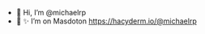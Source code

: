 - 👋 Hi, I’m @michaelrp
- 🤔 ✨ I’m on Masdoton <a rel="me" href="https://hachyderm.io/@michaelrp">https://hacyderm.io/@michaelrp</a>

<!---
michaelrp/michaelrp is a ✨ special ✨ repository because its `README.md` (this file) appears on your GitHub profile.
You can click the Preview link to take a look at your changes.
--->
